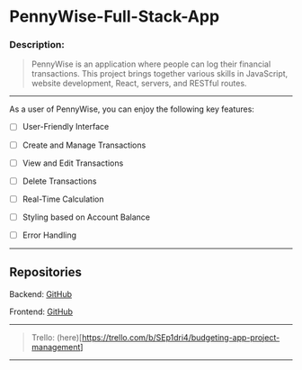 # PennyWise-Full-Stack-App

### Description:

> PennyWise is an application where people can log their financial transactions. This project brings together various skills in JavaScript, website development, React, servers, and RESTful routes.

---

As a user of PennyWise, you can enjoy the following key features:

- [ ] User-Friendly Interface

- [ ] Create and Manage Transactions

- [ ] View and Edit Transactions

- [ ] Delete Transactions

- [ ] Real-Time Calculation

- [ ] Styling based on Account Balance

- [ ] Error Handling

---

## Repositories 

 Backend: [GitHub](https://github.com/Nicolercc/project-budgeting-app-BE)

 Frontend: [GitHub](https://github.com/Nicolercc/project-budgeting-app-FE)

---

> Trello: (here)[https://trello.com/b/SEp1dri4/budgeting-app-project-management]

---


